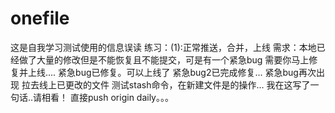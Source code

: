 # onefile
这是自我学习测试使用的信息误读
练习：(1):正常推送，合并，上线
需求：本地已经做了大量的修改但是不能恢复且不能提交，可是有一个紧急bug 需要你马上修复并上线....
紧急bug已修复。可以上线了
紧急bug2已完成修复...
紧急bug再次出现
拉去线上已更改的文件
测试stash命令，在新建文件是的操作...
我在这写了一句话..请相看！
直接push origin daily。。。
